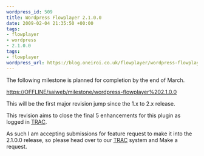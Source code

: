 ```yaml
--- 
wordpress_id: 509
title: Wordpress Flowplayer 2.1.0.0
date: 2009-02-04 21:35:50 +00:00
tags: 
- flowplayer
- wordpress
- 2.1.0.0
tags: 
- flowplayer
wordpress_url: https://blog.oneiroi.co.uk/flowplayer/wordpress-flowplayer-2100
---
```

The following milestone is planned for completion by the end of March.

<a href="https://OFFLINE/saiweb/milestone/wordpress-flowplayer%202.1.0.0">https://OFFLINE/saiweb/milestone/wordpress-flowplayer%202.1.0.0</a>

This will be the first major revision jump since the 1.x to 2.x release.

This revision aims to close the final 5 enhancements for this plugin as logged in <a href="https://OFFLINE/saiweb/">TRAC</a>.

As such I am accepting submissions for feature request to make it into the 2.1.0.0 release, so please head over to our <a href="https://OFFLINE/saiweb/">TRAC</a> system and Make a request.
